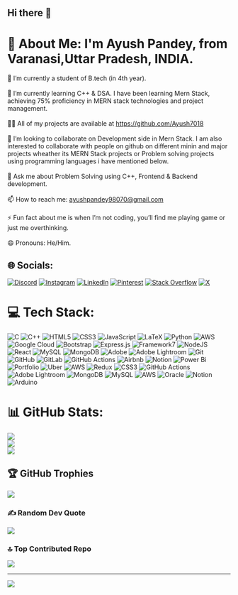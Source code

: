 ## Hi there 👋

<!--
**Ayush7018/Ayush7018** is a ✨ _special_ ✨ repository because its `README.md` (this file) appears on your GitHub profile.


-->
# 💫 About Me: I'm Ayush Pandey, from Varanasi,Uttar Pradesh, INDIA.
🔭 I’m currently a student of B.tech (in 4th year). <br><br>🌱 I’m currently learning C++ & DSA. I have been learning Mern Stack, achieving 75% proficiency in MERN stack technologies and project <br>management.<br><br>👨‍💻 All of my projects are available at https://github.com/Ayush7018<br><br> 👯 I’m looking to collaborate on Development side in Mern Stack. I am also interested to collaborate with people on github on different minin and major projects wheather its MERN Stack projects or Problem solving projects using programming languages i have mentioned below.  <br> <br> 💬 Ask me about Problem Solving using C++, Frontend & Backend development.<br><br>📫 How to reach me: ayushpandey98070@gmail.com<br><br>⚡ Fun fact about me is when I’m not coding, you’ll find me playing game or just me overthinking.<br><br> 😄 Pronouns: He/Him.


## 🌐 Socials:
[![Discord](https://img.shields.io/badge/Discord-%237289DA.svg?logo=discord&logoColor=white)](https://discord.gg/ayush045331) [![Instagram](https://img.shields.io/badge/Instagram-%23E4405F.svg?logo=Instagram&logoColor=white)](https://instagram.com/__ayush.pandey_) [![LinkedIn](https://img.shields.io/badge/LinkedIn-%230077B5.svg?logo=linkedin&logoColor=white)](https://linkedin.com/in/Ayush7018) [![Pinterest](https://img.shields.io/badge/Pinterest-%23E60023.svg?logo=Pinterest&logoColor=white)](https://pinterest.com/ayushpandey98070) [![Stack Overflow](https://img.shields.io/badge/-Stackoverflow-FE7A16?logo=stack-overflow&logoColor=white)](https://stackoverflow.com/users/25365802/ayush-pandey) [![X](https://img.shields.io/badge/X-black.svg?logo=X&logoColor=white)](https://x.com/AyushPandey7018) 

# 💻 Tech Stack:
![C](https://img.shields.io/badge/c-%2300599C.svg?style=for-the-badge&logo=c&logoColor=white) ![C++](https://img.shields.io/badge/c++-%2300599C.svg?style=for-the-badge&logo=c%2B%2B&logoColor=white) ![HTML5](https://img.shields.io/badge/html5-%23E34F26.svg?style=for-the-badge&logo=html5&logoColor=white) ![CSS3](https://img.shields.io/badge/css3-%231572B6.svg?style=for-the-badge&logo=css3&logoColor=white) ![JavaScript](https://img.shields.io/badge/javascript-%23323330.svg?style=for-the-badge&logo=javascript&logoColor=%23F7DF1E) ![LaTeX](https://img.shields.io/badge/latex-%23008080.svg?style=for-the-badge&logo=latex&logoColor=white) ![Python](https://img.shields.io/badge/python-3670A0?style=for-the-badge&logo=python&logoColor=ffdd54) ![AWS](https://img.shields.io/badge/AWS-%23FF9900.svg?style=for-the-badge&logo=amazon-aws&logoColor=white) ![Google Cloud](https://img.shields.io/badge/GoogleCloud-%234285F4.svg?style=for-the-badge&logo=google-cloud&logoColor=white) ![Bootstrap](https://img.shields.io/badge/bootstrap-%238511FA.svg?style=for-the-badge&logo=bootstrap&logoColor=white) ![Express.js](https://img.shields.io/badge/express.js-%23404d59.svg?style=for-the-badge&logo=express&logoColor=%2361DAFB) ![Framework7](https://img.shields.io/badge/framework7-%23EE350F.svg?style=for-the-badge&logo=framework7&logoColor=white) ![NodeJS](https://img.shields.io/badge/node.js-6DA55F?style=for-the-badge&logo=node.js&logoColor=white) ![React](https://img.shields.io/badge/react-%2320232a.svg?style=for-the-badge&logo=react&logoColor=%2361DAFB) ![MySQL](https://img.shields.io/badge/mysql-4479A1.svg?style=for-the-badge&logo=mysql&logoColor=white) ![MongoDB](https://img.shields.io/badge/MongoDB-%234ea94b.svg?style=for-the-badge&logo=mongodb&logoColor=white) ![Adobe](https://img.shields.io/badge/adobe-%23FF0000.svg?style=for-the-badge&logo=adobe&logoColor=white) ![Adobe Lightroom](https://img.shields.io/badge/Adobe%20Lightroom-31A8FF.svg?style=for-the-badge&logo=Adobe%20Lightroom&logoColor=white) ![Git](https://img.shields.io/badge/git-%23F05033.svg?style=for-the-badge&logo=git&logoColor=white) ![GitHub](https://img.shields.io/badge/github-%23121011.svg?style=for-the-badge&logo=github&logoColor=white) ![GitLab](https://img.shields.io/badge/gitlab-%23181717.svg?style=for-the-badge&logo=gitlab&logoColor=white) ![GitHub Actions](https://img.shields.io/badge/github%20actions-%232671E5.svg?style=for-the-badge&logo=githubactions&logoColor=white) ![Airbnb](https://img.shields.io/badge/Airbnb-%23ff5a5f.svg?style=for-the-badge&logo=Airbnb&logoColor=white) ![Notion](https://img.shields.io/badge/Notion-%23000000.svg?style=for-the-badge&logo=notion&logoColor=white) ![Power Bi](https://img.shields.io/badge/power_bi-F2C811?style=for-the-badge&logo=powerbi&logoColor=black) ![Portfolio](https://img.shields.io/badge/Portfolio-%23000000.svg?style=for-the-badge&logo=firefox&logoColor=#FF7139) ![Uber](https://img.shields.io/badge/Uber-%23000000.svg?style=for-the-badge&logo=Uber&logoColor=white) ![AWS](https://img.shields.io/badge/AWS-%23FF9900.svg?style=for-the-badge&logo=amazon-aws&logoColor=white) ![Redux](https://img.shields.io/badge/redux-%23593d88.svg?style=for-the-badge&logo=redux&logoColor=white) ![CSS3](https://img.shields.io/badge/css3-%231572B6.svg?style=for-the-badge&logo=css3&logoColor=white) ![GitHub Actions](https://img.shields.io/badge/github%20actions-%232671E5.svg?style=for-the-badge&logo=githubactions&logoColor=white) ![Adobe Lightroom](https://img.shields.io/badge/Adobe%20Lightroom-31A8FF.svg?style=for-the-badge&logo=Adobe%20Lightroom&logoColor=white) ![MongoDB](https://img.shields.io/badge/MongoDB-%234ea94b.svg?style=for-the-badge&logo=mongodb&logoColor=white) ![MySQL](https://img.shields.io/badge/mysql-4479A1.svg?style=for-the-badge&logo=mysql&logoColor=white) ![AWS](https://img.shields.io/badge/AWS-%23FF9900.svg?style=for-the-badge&logo=amazon-aws&logoColor=white) ![Oracle](https://img.shields.io/badge/Oracle-F80000?style=for-the-badge&logo=oracle&logoColor=white) ![Notion](https://img.shields.io/badge/Notion-%23000000.svg?style=for-the-badge&logo=notion&logoColor=white) ![Arduino](https://img.shields.io/badge/-Arduino-00979D?style=for-the-badge&logo=Arduino&logoColor=white)
# 📊 GitHub Stats:
![](https://github-readme-stats.vercel.app/api?username=Ayush7018&theme=shadow_blue&hide_border=false&include_all_commits=true&count_private=true)<br/>
![](https://github-readme-streak-stats.herokuapp.com/?user=Ayush7018&theme=shadow_blue&hide_border=false)<br/>
![](https://github-readme-stats.vercel.app/api/top-langs/?username=Ayush7018&theme=shadow_blue&hide_border=false&include_all_commits=true&count_private=true&layout=compact)

## 🏆 GitHub Trophies
![](https://github-profile-trophy.vercel.app/?username=Ayush7018&theme=dark&no-frame=false&no-bg=true&margin-w=4)

### ✍️ Random Dev Quote
![](https://quotes-github-readme.vercel.app/api?type=horizontal&theme=dark)

### 🔝 Top Contributed Repo
![](https://github-contributor-stats.vercel.app/api?username=Ayush7018&limit=5&theme=shadow_blue&combine_all_yearly_contributions=true)

---
[![](https://visitcount.itsvg.in/api?id=Ayush7018&icon=7&color=1)](https://visitcount.itsvg.in)


